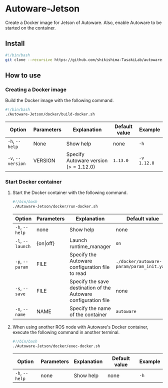 # Autoware-Jetson
Create a Docker image for Jetson of Autoware. Also, enable Autoware to be started on the container.

## Install
```bash
#!/bin/bash
git clone --recursive https://github.com/shikishima-TasakiLab/autoware-jetson-docker.git Autoware-Jetson
```

## How to use

### Creating a Docker image

Build the Docker image with the following command.
```bash
#!/bin/bash
./Autoware-Jetson/docker/build-docker.sh
```
|Option       |Parameters|Explanation                                |Default value  |Example         |
|-----------------|----------|------------------------------------|--------|-----------|
|`-h`, `--help`   |None      |Show help                        |none    |`-h`       |
|`-v`, `--version`|VERSION   |Specify Autoware version (> = 1.12.0)|`1.13.0`|`-v 1.12.0`|

### Start Docker container

1. Start the Docker container with the following command.
    ```bash
    #!/bin/bash
    ./Autoware-Jetson/docker/run-docker.sh
    ```
    |Option       |Parameters|Explanation                                |Default value    |Example                  |
    |-----------------|----------|---------------------------------|----------|--------------------|
    |`-h`, `--help`   |none      |Show help                       |none      |`-h`                |
    |`-l`, `--launch` |{on\|off} |Launch runtime_manager      |`on`      |`-l off`            |
    |`-p`, `--param`  |FILE      |Specify the Autoware configuration file to read |`./docker/autoware-param/param_init.yaml`|`-p robot_1.yaml`|
    |`-s`, `--save`   |FILE      |Specify the save destination of the Autoware configuration file |none      |`-s robot_1.yaml`|
    |`-n`, `--name`   |NAME      |Specify the name of the container               |`autoware`|`-n autoware-master`|

2. When using another ROS node with Autoware's Docker container, execute the following command in another terminal.
    ```bash
    #!/bin/bash
    ./Autoware-Jetson/docker/exec-docker.sh
    ```
    |Option       |Parameters|Explanation        |Default value|Example                  |
    |-----------------|----------|--------------------------|------|--------------------|
    |`-h`, `--help`   |none      |Show help              |none  |`-h`                |

